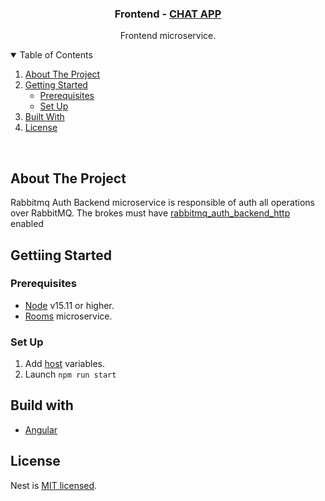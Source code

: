 <p align="center">

  <h3 align="center">Frontend - <a href="https://github.com/emiliopf/chat-app">CHAT APP</a></h3>
  <p align="center">
    Frontend microservice.
    <br />
  </p>
</p>

<!-- TABLE OF CONTENTS -->
<details open="open">
  <summary>Table of Contents</summary>
  <ol>
    <li><a href="#about-the-project">About The Project</a></li>
    <li>
      <a href="#getting-started">Getting Started</a>
      <ul>
        <li><a href="#prerequisites">Prerequisites</a></li>
        <li><a href="#set-up">Set Up</a></li>
      </ul>
    </li>
    <li><a href="#built-with">Built With</a></li>
    <li><a href="#license">License</a></li>
  </ol>
</details>
<br />


## About The Project


Rabbitmq Auth Backend microservice is responsible of auth all operations over RabbitMQ. The brokes must have [rabbitmq_auth_backend_http](https://github.com/rabbitmq/rabbitmq-server/tree/master/deps/rabbitmq_auth_backend_http) enabled


## Gettiing Started

### Prerequisites

* [Node](https://nodejs.org/en/) v15.11 or higher.
* [Rooms](https://github.com/emiliopf/chat-rooms) microservice.

### Set Up

1. Add [host](/src/assets/env-config) variables.
3. Launch `npm run start`

## Build with

* [Angular](https://angular.io/)
## License

  Nest is [MIT licensed](LICENSE).
